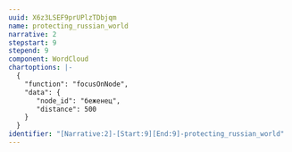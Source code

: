 ```yaml
---
uuid: X6z3LSEF9prUPlzTDbjqm
name: protecting_russian_world
narrative: 2
stepstart: 9
stepend: 9
component: WordCloud
chartoptions: |-
  {
    "function": "focusOnNode",
    "data": {
       "node_id": "беженец",
       "distance": 500
    }
  }
identifier: "[Narrative:2]-[Start:9][End:9]-protecting_russian_world"
---
```

